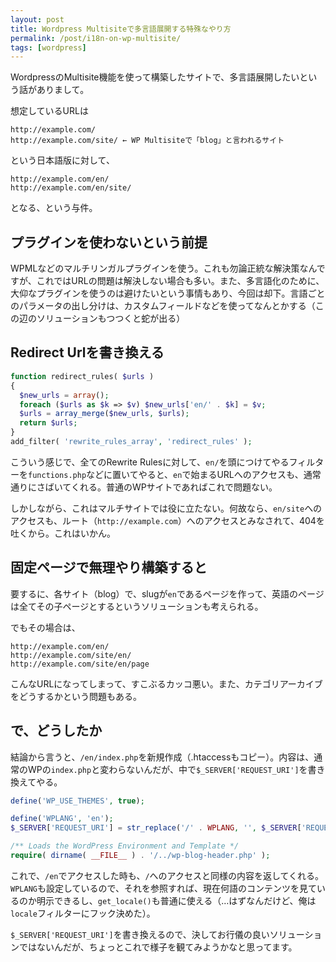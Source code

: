 ```yaml
---
layout: post
title: Wordpress Multisiteで多言語展開する特殊なやり方
permalink: /post/i18n-on-wp-multisite/
tags: [wordpress]
---
```


WordpressのMultisite機能を使って構築したサイトで、多言語展開したいという話がありまして。

想定しているURLは

```
http://example.com/
http://example.com/site/ ← WP Multisiteで「blog」と言われるサイト
```

という日本語版に対して、

```
http://example.com/en/
http://example.com/en/site/
```

となる、という与件。

## プラグインを使わないという前提

WPMLなどのマルチリンガルプラグインを使う。これも勿論正統な解決策なんですが、これではURLの問題は解決しない場合も多い。また、多言語化のために、大仰なプラグインを使うのは避けたいという事情もあり、今回は却下。言語ごとのパラメータの出し分けは、カスタムフィールドなどを使ってなんとかする（この辺のソリューションもつつくと蛇が出る）

## Redirect Urlを書き換える

```php
function redirect_rules( $urls )
{
  $new_urls = array();
  foreach ($urls as $k => $v) $new_urls['en/' . $k] = $v;
  $urls = array_merge($new_urls, $urls);
  return $urls;
}
add_filter( 'rewrite_rules_array', 'redirect_rules' );
```

こういう感じで、全てのRewrite Rulesに対して、`en/`を頭につけてやるフィルターを`functions.php`などに置いてやると、`en`で始まるURLへのアクセスも、通常通りにさばいてくれる。普通のWPサイトであればこれで問題ない。

しかしながら、これはマルチサイトでは役に立たない。何故なら、`en/site`へのアクセスも、ルート（`http://example.com`）へのアクセスとみなされて、404を吐くから。これはいかん。

## 固定ページで無理やり構築すると

要するに、各サイト（blog）で、slugが`en`であるページを作って、英語のページは全てその子ページとするというソリューションも考えられる。

でもその場合は、

```
http://example.com/en/
http://example.com/site/en/
http://example.com/site/en/page
```

こんなURLになってしまって、すこぶるカッコ悪い。また、カテゴリアーカイブをどうするかという問題もある。

## で、どうしたか

結論から言うと、`/en/index.php`を新規作成（.htaccessもコピー）。内容は、通常のWPの`index.php`と変わらないんだが、中で`$_SERVER['REQUEST_URI']`を書き換えてやる。

```php
define('WP_USE_THEMES', true);

define('WPLANG', 'en');
$_SERVER['REQUEST_URI'] = str_replace('/' . WPLANG, '', $_SERVER['REQUEST_URI']);

/** Loads the WordPress Environment and Template */
require( dirname( __FILE__ ) . '/../wp-blog-header.php' );
```

これで、`/en`でアクセスした時も、`/`へのアクセスと同様の内容を返してくれる。`WPLANG`も設定しているので、それを参照すれば、現在何語のコンテンツを見ているのか明示できるし、`get_locale()`も普通に使える（…はずなんだけど、俺は`locale`フィルターにフック決めた）。

`$_SERVER['REQUEST_URI']`を書き換えるので、決してお行儀の良いソリューションではないんだが、ちょっとこれで様子を観てみようかなと思ってます。